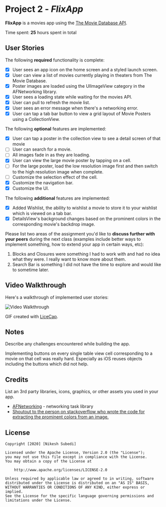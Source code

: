 # Project 2 - *FlixApp*

**FlixApp** is a movies app using the [The Movie Database API](http://docs.themoviedb.apiary.io/#).

Time spent: **25** hours spent in total

## User Stories

The following **required** functionality is complete:

- [x] User sees an app icon on the home screen and a styled launch screen.
- [x] User can view a list of movies currently playing in theaters from The Movie Database.
- [x] Poster images are loaded using the UIImageView category in the AFNetworking library.
- [x] User sees a loading state while waiting for the movies API.
- [x] User can pull to refresh the movie list.
- [x] User sees an error message when there's a networking error.
- [x] User can tap a tab bar button to view a grid layout of Movie Posters using a CollectionView.

The following **optional** features are implemented:

- [x] User can tap a poster in the collection view to see a detail screen of that movie
- [ ] User can search for a movie.
- [ ] All images fade in as they are loading.
- [x] User can view the large movie poster by tapping on a cell.
- [ ] For the large poster, load the low resolution image first and then switch to the high resolution image when complete.
- [ ] Customize the selection effect of the cell.
- [x] Customize the navigation bar.
- [x] Customize the UI.

The following **additional** features are implemented:

- [x] Added Wishlist, the ability to wishlist a movie to store it to your wishlist which is viewed on a tab bar.
- [x] DetailsView's background changes based on the prominent colors in the corresponding movie's backdrop image.

Please list two areas of the assignment you'd like to **discuss further with your peers** during the next class (examples include better ways to implement something, how to extend your app in certain ways, etc):

1. Blocks and Closures were something I had to work with and had no idea what they were. I really want to know more about them.
2. Search Bar is something I did not have the time to explore and would like to sometime later.

## Video Walkthrough

Here's a walkthrough of implemented user stories:

<img src='https://i.imgur.com/q4iTjoV.mp4' title='Video Walkthrough' width='' alt='Video Walkthrough' />

GIF created with [LiceCap](http://www.cockos.com/licecap/).

## Notes

Describe any challenges encountered while building the app.

Implementing buttons on every single table view cell corresponding to a movie on that cell was really hard. Especially as iOS reuses objects including the buttons which did not help.

## Credits

List an 3rd party libraries, icons, graphics, or other assets you used in your app.

- [AFNetworking](https://github.com/AFNetworking/AFNetworking) - networking task library
- [Shoutout to the person on stackoverflow who wrote the code for extracting the prominent colors from an image.](https://stackoverflow.com/a/29266983)

## License

    Copyright [2020] [Nikesh Subedi]

    Licensed under the Apache License, Version 2.0 (the "License");
    you may not use this file except in compliance with the License.
    You may obtain a copy of the License at

        http://www.apache.org/licenses/LICENSE-2.0

    Unless required by applicable law or agreed to in writing, software
    distributed under the License is distributed on an "AS IS" BASIS,
    WITHOUT WARRANTIES OR CONDITIONS OF ANY KIND, either express or implied.
    See the License for the specific language governing permissions and
    limitations under the License.
